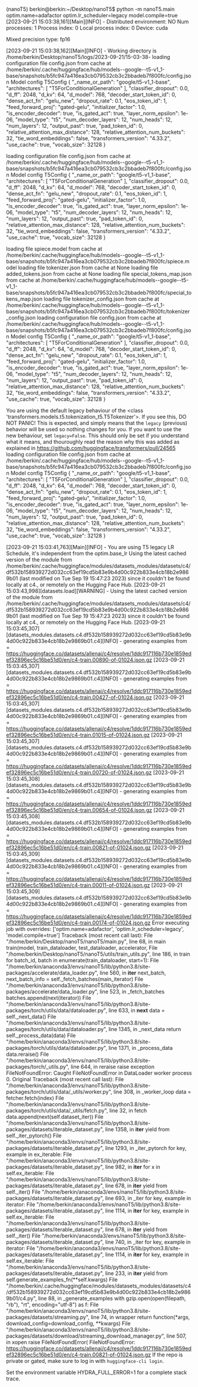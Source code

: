 (nanoT5) berkin@berkin:~/Desktop/nanoT5$ python -m nanoT5.main optim.name=adafactor optim.lr_scheduler=legacy model.compile=true
[2023-09-21 15:03:38,161][Main][INFO] - Distributed environment: NO
Num processes: 1
Process index: 0
Local process index: 0
Device: cuda

Mixed precision type: fp16

[2023-09-21 15:03:38,162][Main][INFO] - Working directory is /home/berkin/Desktop/nanoT5/logs/2023-09-21/15-03-38-
loading configuration file config.json from cache at /home/berkin/.cache/huggingface/hub/models--google--t5-v1_1-base/snapshots/b5fc947a416ea3cb079532cb3c2bbadeb7f800fc/config.json
Model config T5Config {
  "_name_or_path": "google/t5-v1_1-base",
  "architectures": [
    "T5ForConditionalGeneration"
  ],
  "classifier_dropout": 0.0,
  "d_ff": 2048,
  "d_kv": 64,
  "d_model": 768,
  "decoder_start_token_id": 0,
  "dense_act_fn": "gelu_new",
  "dropout_rate": 0.1,
  "eos_token_id": 1,
  "feed_forward_proj": "gated-gelu",
  "initializer_factor": 1.0,
  "is_encoder_decoder": true,
  "is_gated_act": true,
  "layer_norm_epsilon": 1e-06,
  "model_type": "t5",
  "num_decoder_layers": 12,
  "num_heads": 12,
  "num_layers": 12,
  "output_past": true,
  "pad_token_id": 0,
  "relative_attention_max_distance": 128,
  "relative_attention_num_buckets": 32,
  "tie_word_embeddings": false,
  "transformers_version": "4.33.2",
  "use_cache": true,
  "vocab_size": 32128
}

loading configuration file config.json from cache at /home/berkin/.cache/huggingface/hub/models--google--t5-v1_1-base/snapshots/b5fc947a416ea3cb079532cb3c2bbadeb7f800fc/config.json
Model config T5Config {
  "_name_or_path": "google/t5-v1_1-base",
  "architectures": [
    "T5ForConditionalGeneration"
  ],
  "classifier_dropout": 0.0,
  "d_ff": 2048,
  "d_kv": 64,
  "d_model": 768,
  "decoder_start_token_id": 0,
  "dense_act_fn": "gelu_new",
  "dropout_rate": 0.1,
  "eos_token_id": 1,
  "feed_forward_proj": "gated-gelu",
  "initializer_factor": 1.0,
  "is_encoder_decoder": true,
  "is_gated_act": true,
  "layer_norm_epsilon": 1e-06,
  "model_type": "t5",
  "num_decoder_layers": 12,
  "num_heads": 12,
  "num_layers": 12,
  "output_past": true,
  "pad_token_id": 0,
  "relative_attention_max_distance": 128,
  "relative_attention_num_buckets": 32,
  "tie_word_embeddings": false,
  "transformers_version": "4.33.2",
  "use_cache": true,
  "vocab_size": 32128
}

loading file spiece.model from cache at /home/berkin/.cache/huggingface/hub/models--google--t5-v1_1-base/snapshots/b5fc947a416ea3cb079532cb3c2bbadeb7f800fc/spiece.model
loading file tokenizer.json from cache at None
loading file added_tokens.json from cache at None
loading file special_tokens_map.json from cache at /home/berkin/.cache/huggingface/hub/models--google--t5-v1_1-base/snapshots/b5fc947a416ea3cb079532cb3c2bbadeb7f800fc/special_tokens_map.json
loading file tokenizer_config.json from cache at /home/berkin/.cache/huggingface/hub/models--google--t5-v1_1-base/snapshots/b5fc947a416ea3cb079532cb3c2bbadeb7f800fc/tokenizer_config.json
loading configuration file config.json from cache at /home/berkin/.cache/huggingface/hub/models--google--t5-v1_1-base/snapshots/b5fc947a416ea3cb079532cb3c2bbadeb7f800fc/config.json
Model config T5Config {
  "_name_or_path": "google/t5-v1_1-base",
  "architectures": [
    "T5ForConditionalGeneration"
  ],
  "classifier_dropout": 0.0,
  "d_ff": 2048,
  "d_kv": 64,
  "d_model": 768,
  "decoder_start_token_id": 0,
  "dense_act_fn": "gelu_new",
  "dropout_rate": 0.1,
  "eos_token_id": 1,
  "feed_forward_proj": "gated-gelu",
  "initializer_factor": 1.0,
  "is_encoder_decoder": true,
  "is_gated_act": true,
  "layer_norm_epsilon": 1e-06,
  "model_type": "t5",
  "num_decoder_layers": 12,
  "num_heads": 12,
  "num_layers": 12,
  "output_past": true,
  "pad_token_id": 0,
  "relative_attention_max_distance": 128,
  "relative_attention_num_buckets": 32,
  "tie_word_embeddings": false,
  "transformers_version": "4.33.2",
  "use_cache": true,
  "vocab_size": 32128
}

You are using the default legacy behaviour of the <class 'transformers.models.t5.tokenization_t5.T5Tokenizer'>. If you see this, DO NOT PANIC! This is expected, and simply means that the `legacy` (previous) behavior will be used so nothing changes for you. If you want to use the new behaviour, set `legacy=False`. This should only be set if you understand what it means, and thouroughly read the reason why this was added as explained in https://github.com/huggingface/transformers/pull/24565
loading configuration file config.json from cache at /home/berkin/.cache/huggingface/hub/models--google--t5-v1_1-base/snapshots/b5fc947a416ea3cb079532cb3c2bbadeb7f800fc/config.json
Model config T5Config {
  "_name_or_path": "google/t5-v1_1-base",
  "architectures": [
    "T5ForConditionalGeneration"
  ],
  "classifier_dropout": 0.0,
  "d_ff": 2048,
  "d_kv": 64,
  "d_model": 768,
  "decoder_start_token_id": 0,
  "dense_act_fn": "gelu_new",
  "dropout_rate": 0.1,
  "eos_token_id": 1,
  "feed_forward_proj": "gated-gelu",
  "initializer_factor": 1.0,
  "is_encoder_decoder": true,
  "is_gated_act": true,
  "layer_norm_epsilon": 1e-06,
  "model_type": "t5",
  "num_decoder_layers": 12,
  "num_heads": 12,
  "num_layers": 12,
  "output_past": true,
  "pad_token_id": 0,
  "relative_attention_max_distance": 128,
  "relative_attention_num_buckets": 32,
  "tie_word_embeddings": false,
  "transformers_version": "4.33.2",
  "use_cache": true,
  "vocab_size": 32128
}

[2023-09-21 15:03:41,763][Main][INFO] - You are using T5 legacy LR Schedule, it's independent from the optim.base_lr
Using the latest cached version of the module from /home/berkin/.cache/huggingface/modules/datasets_modules/datasets/c4/df532b158939272d032cc63ef19cd5b83e9b4d00c922b833e4cb18b2e9869b01 (last modified on Tue Sep 19 15:47:23 2023) since it couldn't be found locally at c4., or remotely on the Hugging Face Hub.
[2023-09-21 15:03:43,998][datasets.load][WARNING] - Using the latest cached version of the module from /home/berkin/.cache/huggingface/modules/datasets_modules/datasets/c4/df532b158939272d032cc63ef19cd5b83e9b4d00c922b833e4cb18b2e9869b01 (last modified on Tue Sep 19 15:47:23 2023) since it couldn't be found locally at c4., or remotely on the Hugging Face Hub.
[2023-09-21 15:03:45,307][datasets_modules.datasets.c4.df532b158939272d032cc63ef19cd5b83e9b4d00c922b833e4cb18b2e9869b01.c4][INFO] - generating examples from = https://huggingface.co/datasets/allenai/c4/resolve/1ddc917116b730e1859edef32896ec5c16be51d0/en/c4-train.00890-of-01024.json.gz
[2023-09-21 15:03:45,307][datasets_modules.datasets.c4.df532b158939272d032cc63ef19cd5b83e9b4d00c922b833e4cb18b2e9869b01.c4][INFO] - generating examples from = https://huggingface.co/datasets/allenai/c4/resolve/1ddc917116b730e1859edef32896ec5c16be51d0/en/c4-train.00427-of-01024.json.gz
[2023-09-21 15:03:45,307][datasets_modules.datasets.c4.df532b158939272d032cc63ef19cd5b83e9b4d00c922b833e4cb18b2e9869b01.c4][INFO] - generating examples from = https://huggingface.co/datasets/allenai/c4/resolve/1ddc917116b730e1859edef32896ec5c16be51d0/en/c4-train.01015-of-01024.json.gz
[2023-09-21 15:03:45,307][datasets_modules.datasets.c4.df532b158939272d032cc63ef19cd5b83e9b4d00c922b833e4cb18b2e9869b01.c4][INFO] - generating examples from = https://huggingface.co/datasets/allenai/c4/resolve/1ddc917116b730e1859edef32896ec5c16be51d0/en/c4-train.00720-of-01024.json.gz
[2023-09-21 15:03:45,308][datasets_modules.datasets.c4.df532b158939272d032cc63ef19cd5b83e9b4d00c922b833e4cb18b2e9869b01.c4][INFO] - generating examples from = https://huggingface.co/datasets/allenai/c4/resolve/1ddc917116b730e1859edef32896ec5c16be51d0/en/c4-train.00654-of-01024.json.gz
[2023-09-21 15:03:45,308][datasets_modules.datasets.c4.df532b158939272d032cc63ef19cd5b83e9b4d00c922b833e4cb18b2e9869b01.c4][INFO] - generating examples from = https://huggingface.co/datasets/allenai/c4/resolve/1ddc917116b730e1859edef32896ec5c16be51d0/en/c4-train.00821-of-01024.json.gz
[2023-09-21 15:03:45,309][datasets_modules.datasets.c4.df532b158939272d032cc63ef19cd5b83e9b4d00c922b833e4cb18b2e9869b01.c4][INFO] - generating examples from = https://huggingface.co/datasets/allenai/c4/resolve/1ddc917116b730e1859edef32896ec5c16be51d0/en/c4-train.00011-of-01024.json.gz
[2023-09-21 15:03:45,309][datasets_modules.datasets.c4.df532b158939272d032cc63ef19cd5b83e9b4d00c922b833e4cb18b2e9869b01.c4][INFO] - generating examples from = https://huggingface.co/datasets/allenai/c4/resolve/1ddc917116b730e1859edef32896ec5c16be51d0/en/c4-train.00174-of-01024.json.gz
Error executing job with overrides: ['optim.name=adafactor', 'optim.lr_scheduler=legacy', 'model.compile=true']
Traceback (most recent call last):
  File "/home/berkin/Desktop/nanoT5/nanoT5/main.py", line 68, in main
    train(model, train_dataloader, test_dataloader, accelerator,
  File "/home/berkin/Desktop/nanoT5/nanoT5/utils/train_utils.py", line 186, in train
    for batch_id, batch in enumerate(train_dataloader, start=1):
  File "/home/berkin/anaconda3/envs/nanoT5/lib/python3.8/site-packages/accelerate/data_loader.py", line 560, in __iter__
    next_batch, next_batch_info = self._fetch_batches(main_iterator)
  File "/home/berkin/anaconda3/envs/nanoT5/lib/python3.8/site-packages/accelerate/data_loader.py", line 523, in _fetch_batches
    batches.append(next(iterator))
  File "/home/berkin/anaconda3/envs/nanoT5/lib/python3.8/site-packages/torch/utils/data/dataloader.py", line 633, in __next__
    data = self._next_data()
  File "/home/berkin/anaconda3/envs/nanoT5/lib/python3.8/site-packages/torch/utils/data/dataloader.py", line 1345, in _next_data
    return self._process_data(data)
  File "/home/berkin/anaconda3/envs/nanoT5/lib/python3.8/site-packages/torch/utils/data/dataloader.py", line 1371, in _process_data
    data.reraise()
  File "/home/berkin/anaconda3/envs/nanoT5/lib/python3.8/site-packages/torch/_utils.py", line 644, in reraise
    raise exception
FileNotFoundError: Caught FileNotFoundError in DataLoader worker process 0.
Original Traceback (most recent call last):
  File "/home/berkin/anaconda3/envs/nanoT5/lib/python3.8/site-packages/torch/utils/data/_utils/worker.py", line 308, in _worker_loop
    data = fetcher.fetch(index)
  File "/home/berkin/anaconda3/envs/nanoT5/lib/python3.8/site-packages/torch/utils/data/_utils/fetch.py", line 32, in fetch
    data.append(next(self.dataset_iter))
  File "/home/berkin/anaconda3/envs/nanoT5/lib/python3.8/site-packages/datasets/iterable_dataset.py", line 1358, in __iter__
    yield from self._iter_pytorch()
  File "/home/berkin/anaconda3/envs/nanoT5/lib/python3.8/site-packages/datasets/iterable_dataset.py", line 1293, in _iter_pytorch
    for key, example in ex_iterable:
  File "/home/berkin/anaconda3/envs/nanoT5/lib/python3.8/site-packages/datasets/iterable_dataset.py", line 982, in __iter__
    for x in self.ex_iterable:
  File "/home/berkin/anaconda3/envs/nanoT5/lib/python3.8/site-packages/datasets/iterable_dataset.py", line 678, in __iter__
    yield from self._iter()
  File "/home/berkin/anaconda3/envs/nanoT5/lib/python3.8/site-packages/datasets/iterable_dataset.py", line 693, in _iter
    for key, example in iterator:
  File "/home/berkin/anaconda3/envs/nanoT5/lib/python3.8/site-packages/datasets/iterable_dataset.py", line 1114, in __iter__
    for key, example in self.ex_iterable:
  File "/home/berkin/anaconda3/envs/nanoT5/lib/python3.8/site-packages/datasets/iterable_dataset.py", line 678, in __iter__
    yield from self._iter()
  File "/home/berkin/anaconda3/envs/nanoT5/lib/python3.8/site-packages/datasets/iterable_dataset.py", line 740, in _iter
    for key, example in iterator:
  File "/home/berkin/anaconda3/envs/nanoT5/lib/python3.8/site-packages/datasets/iterable_dataset.py", line 1114, in __iter__
    for key, example in self.ex_iterable:
  File "/home/berkin/anaconda3/envs/nanoT5/lib/python3.8/site-packages/datasets/iterable_dataset.py", line 233, in __iter__
    yield from self.generate_examples_fn(**self.kwargs)
  File "/home/berkin/.cache/huggingface/modules/datasets_modules/datasets/c4/df532b158939272d032cc63ef19cd5b83e9b4d00c922b833e4cb18b2e9869b01/c4.py", line 88, in _generate_examples
    with gzip.open(open(filepath, "rb"), "rt", encoding="utf-8") as f:
  File "/home/berkin/anaconda3/envs/nanoT5/lib/python3.8/site-packages/datasets/streaming.py", line 74, in wrapper
    return function(*args, download_config=download_config, **kwargs)
  File "/home/berkin/anaconda3/envs/nanoT5/lib/python3.8/site-packages/datasets/download/streaming_download_manager.py", line 507, in xopen
    raise FileNotFoundError(
FileNotFoundError: https://huggingface.co/datasets/allenai/c4/resolve/1ddc917116b730e1859edef32896ec5c16be51d0/en/c4-train.00821-of-01024.json.gz
If the repo is private or gated, make sure to log in with `huggingface-cli login`.


Set the environment variable HYDRA_FULL_ERROR=1 for a complete stack trace.
